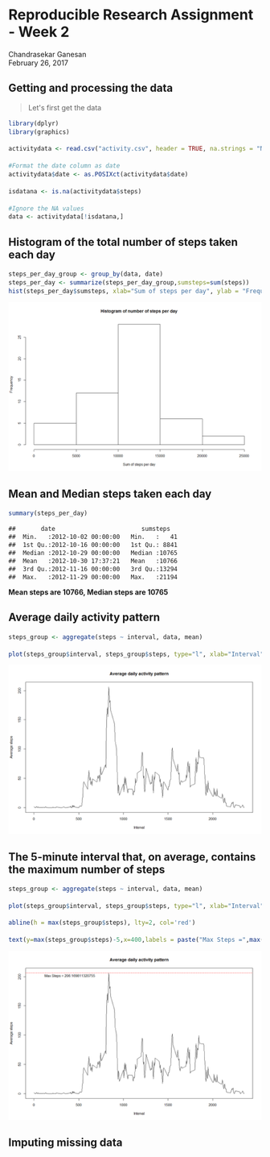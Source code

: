 # Reproducible Research Assignment - Week 2
Chandrasekar Ganesan  
February 26, 2017  



## Getting and processing the data

>Let's first get the data


```r
library(dplyr)
library(graphics)

activitydata <- read.csv("activity.csv", header = TRUE, na.strings = "NA")

#Format the date column as date
activitydata$date <- as.POSIXct(activitydata$date)

isdatana <- is.na(activitydata$steps)

#Ignore the NA values
data <- activitydata[!isdatana,]
```

## Histogram of the total number of steps taken each day


```r
steps_per_day_group <- group_by(data, date)
steps_per_day <- summarize(steps_per_day_group,sumsteps=sum(steps))
hist(steps_per_day$sumsteps, xlab="Sum of steps per day", ylab = "Frequency", main="Histogram of number of steps per day")
```

![](Figs/unnamed-chunk-2-1.png)<!-- -->

## Mean and Median steps taken each day

```r
summary(steps_per_day)
```

```
##       date                        sumsteps    
##  Min.   :2012-10-02 00:00:00   Min.   :   41  
##  1st Qu.:2012-10-16 00:00:00   1st Qu.: 8841  
##  Median :2012-10-29 00:00:00   Median :10765  
##  Mean   :2012-10-30 17:37:21   Mean   :10766  
##  3rd Qu.:2012-11-16 00:00:00   3rd Qu.:13294  
##  Max.   :2012-11-29 00:00:00   Max.   :21194
```

**Mean steps are 10766, Median steps are 10765**

## Average daily activity pattern


```r
steps_group <- aggregate(steps ~ interval, data, mean)

plot(steps_group$interval, steps_group$steps, type="l", xlab="Interval", ylab="Average steps", main="Average daily activity pattern")
```

![](Figs/unnamed-chunk-4-1.png)<!-- -->


## The 5-minute interval that, on average, contains the maximum number of steps


```r
steps_group <- aggregate(steps ~ interval, data, mean)

plot(steps_group$interval, steps_group$steps, type="l", xlab="Interval", ylab="Average steps", main="Average daily activity pattern")

abline(h = max(steps_group$steps), lty=2, col='red')

text(y=max(steps_group$steps)-5,x=400,labels = paste("Max Steps =",max(steps_group$steps),sep=" "))
```

![](Figs/unnamed-chunk-5-1.png)<!-- -->

## Imputing missing data


